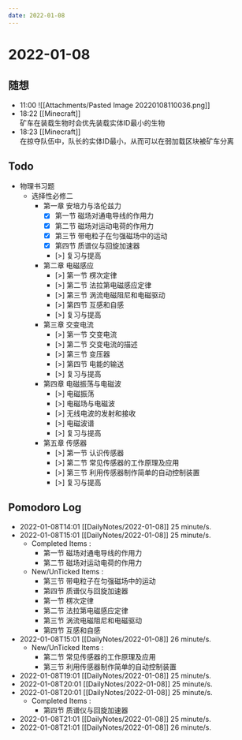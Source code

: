 ```yaml
---
date: 2022-01-08
---
```


# 2022-01-08

## 随想
- 11:00 ![[Attachments/Pasted Image 20220108110036.png]]
- 18:22 [[Minecraft]]<br>矿车在装载生物时会优先装载实体ID最小的生物
- 18:23 [[Minecraft]]<br>在掠夺队伍中，队长的实体ID最小，从而可以在弱加载区块被矿车分离
## Todo
- 物理书习题
	-  选择性必修二
		-  第一章 安培力与洛伦兹力 
			- [x] 第一节 磁场对通电导线的作用力
			- [x] 第二节 磁场对运动电荷的作用力
			- [x] 第三节 带电粒子在匀强磁场中的运动
			- [x] 第四节 质谱仪与回旋加速器
			- [>] 复习与提高
		- 第二章 电磁感应 
			- [>] 第一节 楞次定律
			- [>] 第二节 法拉第电磁感应定律
			- [>] 第三节 涡流电磁阻尼和电磁驱动
			- [>] 第四节 互感和自感
			- [>] 复习与提高
		- 第三章 交变电流
			- [>] 第一节 交变电流
			- [>] 第二节 交变电流的描述
			- [>] 第三节 变压器
			- [>] 第四节 电能的输送
			- [>] 复习与提高
		- 第四章 电磁振荡与电磁波
			- [>] 电磁振荡
			- [>] 电磁场与电磁波
			- [>] 无线电波的发射和接收
			- [>] 电磁波谱
			- [>] 复习与提高
		- 第五章 传感器
			- [>] 第一节 认识传感器
			- [>] 第二节 常见传感器的工作原理及应用
			- [>] 第三节 利用传感器制作简单的自动控制装置
			- [>] 复习与提高

## Pomodoro Log

- 2022-01-08T14:01 [[DailyNotes/2022-01-08]] 25 minute/s. 
- 2022-01-08T15:01 [[DailyNotes/2022-01-08]] 25 minute/s. 
	- Completed Items :
		- 第一节 磁场对通电导线的作用力
		- 第二节 磁场对运动电荷的作用力
	- New/UnTicked Items :
		- 第三节 带电粒子在匀强磁场中的运动
		- 第四节 质谱仪与回旋加速器
		- 第一节 楞次定律
		- 第二节 法拉第电磁感应定律
		- 第三节 涡流电磁阻尼和电磁驱动
		- 第四节 互感和自感
- 2022-01-08T15:01 [[DailyNotes/2022-01-08]] 26 minute/s. 
	- New/UnTicked Items :
		- 第二节 常见传感器的工作原理及应用
		- 第三节 利用传感器制作简单的自动控制装置
- 2022-01-08T19:01 [[DailyNotes/2022-01-08]] 25 minute/s. 
- 2022-01-08T20:01 [[DailyNotes/2022-01-08]] 25 minute/s. 
- 2022-01-08T20:01 [[DailyNotes/2022-01-08]] 25 minute/s. 
	- Completed Items :
		- 第四节 质谱仪与回旋加速器
- 2022-01-08T21:01 [[DailyNotes/2022-01-08]] 25 minute/s. 
- 2022-01-08T21:01 [[DailyNotes/2022-01-08]] 26 minute/s. 